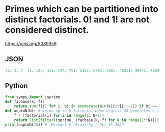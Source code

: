 # Primes which can be partitioned into distinct factorials\. 0\! and 1\! are not considered distinct\.
https://oeis.org/A089359
## JSON
```JSON
[2, 3, 7, 31, 127, 151, 727, 751, 5167, 5791, 5881, 40351, 40471, 41047, 41161, 45361, 45481, 362911, 363751, 368047, 368647, 368791, 403327, 403951, 408241, 408271, 408361, 409081, 3628927, 3629671, 3633991, 3634591, 3669241, 3669847, 3669961]
```
## Python
```Python
from sympy import isprime
def facbase(k, f):
    return sum(f[i] for i, bi in enumerate(bin(k)[2:][::-1]) if bi == "1")
def auptoN(N): # terms up to N factorial-base digits; 20 generates b-file
    f = [factorial(i) for i in range(1, N+1)]
    return list(filter(isprime, (facbase(k, f) for k in range(2**N))))
print(auptoN(10)) # _Michael S. Branicky_, Oct 15 2022
```

